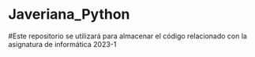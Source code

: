 # Javeriana_Python
#Este repositorio se utilizará para almacenar el código relacionado con la asignatura de informática 2023-1
